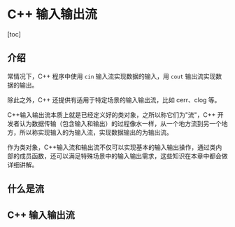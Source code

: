 #   C++ 输入输出流

[toc]

## 介绍

常情况下，C++ 程序中使用 `cin` 输入流实现数据的输入，用 `cout` 输出流实现数据的输出。

除此之外，C++ 还提供有适用于特定场景的输入输出流，比如 cerr、clog 等。

C++输入输出流本质上就是已经定义好的类对象，之所以称它们为"流"，C++ 开发者认为数据传输（包含输入和输出）的过程像水一样，从一个地方流到另一个地方，所以称实现输入的为输入流，实现数据输出的为输出流。

作为类对象，C++输入流和输出流不仅可以实现基本的输入输出操作，通过类内部的成员函数，还可以满足特殊场景中的输入输出需求，这些知识在本章中都会做详细讲解。

## 什么是流

## C++ 输入输出流


